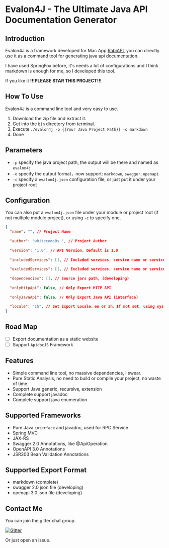# Evalon4J - The Ultimate Java API Documentation Generator

## Introduction

Evalon4J is a framework developed for Mac App [RabiAPI](https://github.com/RabiAPI/RabiAPI-Support), you can directly
use it as a command tool for generating java api documentation.

I have used SpringFox before, it's needs a lot of configurations and I think markdown is enough for me, so I developed this tool.

If you like it **!!!PLEASE STAR THIS PROJECT!!!**

## How To Use

Evalon4J is a command line tool and very easy to use.

1. Download the zip file and extract it.
2. Get into the `bin` directory from terminal.
3. Execute `./evalon4j -p {{Your Java Project Path}} -o markdown`
4. Done

## Parameters

- `-p` specify the java project path, the output will be there and named as `evalon4j`
- `-o` specify the output format，now support: `markdown`, `swagger`, `openapi`
- `-c` specify a `evalon4j.json` configuration file, or just put it under your project root

## Configuration

You can also put a `evalon4j.json` file under your module or project root (if not multiple module project), or using `-c` to specify one.

```json
{
  "name": "", // Project Name
  
  "author": "whitecoms0s_", // Project Author
  
  "version": "1.0", // API Version, Default is 1.0
  
  "includedServices": [], // Included services, service name or service qualified name 
  
  "excludedServices": [], // Excluded services, service name or service qualified name
  
  "dependencies": [], // Source jars path, (developing)
  
  "onlyHttpApi": false, // Only Export HTTP API
  
  "onlyJavaApi": false, // Only Export Java API (interface)
  
  "locale": "zh", // Set Export Locale，en or zh，If not set, using system locale
}
```

## Road Map

- [ ] Export documentation as a static website
- [ ] Support `ApidocJS` Framework

## Features

- Simple command line tool, no massive dependencies, I swear.
- Pure Static Analysis, no need to build or compile your project, no waste of time.
- Support Java generic, recursive, extension
- Complete support javadoc
- Complete support java enumeration

## Supported Frameworks

- Pure Java `interface` and javadoc, used for RPC Service
- Spring MVC
- JAX-RS
- Swagger 2.0 Annotations, like @ApiOperation
- OpenAPI 3.0 Annotations
- JSR303 Bean Validation Annotations

## Supported Export Format

- markdown (complete)
- swagger 2.0 json file (developing)
- openapi 3.0 json file (developing)

## Contact Me

You can join the gitter chat group.

[![Gitter](https://badges.gitter.im/RabiAPITool/community.svg)](https://gitter.im/RabiAPITool/community?utm_source=badge&utm_medium=badge&utm_campaign=pr-badge)

Or just open an issue.
